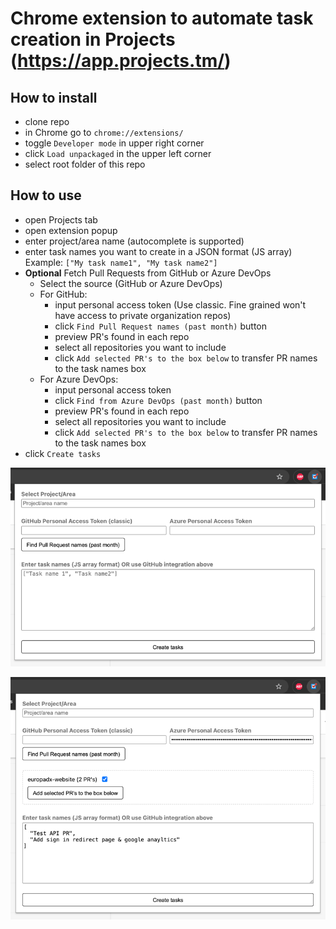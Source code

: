 # Chrome extension to automate task creation in Projects (https://app.projects.tm/)

## How to install
- clone repo
- in Chrome go to `chrome://extensions/`
- toggle `Developer mode` in upper right corner
- click `Load unpackaged` in the upper left corner
- select root folder of this repo

## How to use
- open Projects tab
- open extension popup
- enter project/area name (autocomplete is supported)
- enter task names you want to create in a JSON format (JS array)
  Example: `["My task name1", "My task name2"]`
- **Optional** Fetch Pull Requests from GitHub or Azure DevOps
    - Select the source (GitHub or Azure DevOps)
    - For GitHub:
        - input personal access token (Use classic. Fine grained won't have access to private organization repos)
        - click `Find Pull Request names (past month)` button
        - preview PR's found in each repo
        - select all repositories you want to include
        - click `Add selected PR's to the box below` to transfer PR names to the task names box
    - For Azure DevOps:
        - input personal access token
        - click `Find from Azure DevOps (past month)` button
        - preview PR's found in each repo
        - select all repositories you want to include
        - click `Add selected PR's to the box below` to transfer PR names to the task names box
- click `Create tasks`

![img.png](assets/img.png)

![img.png](assets/img2.png)
